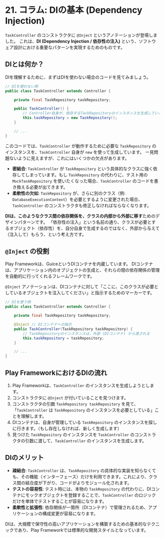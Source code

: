 # 21. コラム: DIの基本 (Dependency Injection)

`TaskController` のコンストラクタに `@Inject` というアノテーションが登場しました。
これは、**DI (Dependency Injection / 依存性の注入)** という、ソフトウェア設計における重要なパターンを実現するためのものです。

## DIとは何か？

DIを理解するために、まずはDIを使わない場合のコードを見てみましょう。

```java
// DIを使わない例
public class TaskController extends Controller {

    private final TaskRepository taskRepository;

    public TaskController() {
        // Controller自身が、依存するTaskRepositoryのインスタンスを生成している
        this.taskRepository = new TaskRepository();
    }

    // ...
}
```
このコードでは、`TaskController` が動作するために必要な `TaskRepository` のインスタンスを、`TaskController` 自身が `new` を使って生成しています。
一見問題ないように見えますが、これにはいくつかの欠点があります。

- **密結合**: `TaskController` が `TaskRepository` という具体的なクラスに強く依存してしまっています。もし `TaskRepository` の代わりに、テスト用の `MockTaskRepository` を使いたくなった場合、`TaskController` のコードを書き換える必要が出てきます。
- **柔軟性の欠如**: `TaskRepository` が、さらに別のクラス（例: `DatabaseExecutionContext`）を必要とするように変更された場合、`TaskController` のコンストラクタも修正しなければならなくなります。

**DIは、このようなクラス間の依存関係を、クラスの内部から外部に移す**ためのデザインパターンです。
「依存性の注入」という名前の通り、クラスが必要とするオブジェクト（依存性）を、自分自身で生成するのではなく、外部から与えて（注入して）もらう、という考え方です。

## `@Inject` の役割

Play Frameworkは、GuiceというDIコンテナを内蔵しています。
DIコンテナは、アプリケーション内のオブジェクトの生成と、それらの間の依存関係の管理を自動的に行ってくれるフレームワークです。

`@Inject` アノテーションは、DIコンテナに対して「ここに、このクラスが必要としているオブジェクトを注入してください」と指示するためのマーカーです。

```java
// DIを使う例
public class TaskController extends Controller {

    private final TaskRepository taskRepository;

    @Inject // DIコンテナへの指示
    public TaskController(TaskRepository taskRepository) {
        // TaskRepositoryのインスタンスは、外部 (DIコンテナ) から渡される
        this.taskRepository = taskRepository;
    }

    // ...
}
```

## Play FrameworkにおけるDIの流れ

1.  Play Frameworkは、`TaskController` のインスタンスを生成しようとします。
2.  コンストラクタに `@Inject` が付いていることを見つけます。
3.  コンストラクタの引数 `TaskRepository taskRepository` を見て、「`TaskController` は `TaskRepository` のインスタンスを必要としている」ことを理解します。
4.  DIコンテナは、自身が管理している `TaskRepository` のインスタンスを探しに行きます。（もし存在しなければ、新しく生成します）
5.  見つけた `TaskRepository` のインスタンスを `TaskController` のコンストラクタの引数に渡して、`TaskController` のインスタンスを生成します。

## DIのメリット

- **疎結合**: `TaskController` は、`TaskRepository` の具体的な実装を知らなくても、その機能（インターフェース）だけを利用できます。これにより、クラス間の結合度が下がり、コードがよりモジュール化されます。
- **テストの容易性**: テスト時には、本物の `TaskRepository` の代わりに、DIコンテナにモックオブジェクトを登録することで、`TaskController` のロジックだけを単体でテストすることが容易になります。
- **柔軟性と拡張性**: 依存関係が一箇所（DIコンテナ）で管理されるため、アプリケーションの構成変更が容易になります。

DIは、大規模で保守性の高いアプリケーションを構築するための基本的なテクニックであり、Play Frameworkでは標準的な開発スタイルとなっています。
